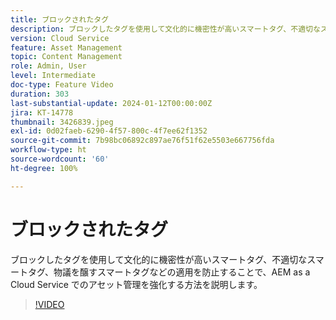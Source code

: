 ```yaml
---
title: ブロックされたタグ
description: ブロックしたタグを使用して文化的に機密性が高いスマートタグ、不適切なスマートタグ、物議を醸すスマートタグなどの適用を防止することで、AEM as a Cloud Service でのアセット管理を強化する方法を説明します。
version: Cloud Service
feature: Asset Management
topic: Content Management
role: Admin, User
level: Intermediate
doc-type: Feature Video
duration: 303
last-substantial-update: 2024-01-12T00:00:00Z
jira: KT-14778
thumbnail: 3426839.jpeg
exl-id: 0d02faeb-6290-4f57-800c-4f7ee62f1352
source-git-commit: 7b98bc06892c897ae76f51f62e5503e667756fda
workflow-type: ht
source-wordcount: '60'
ht-degree: 100%

---
```


# ブロックされたタグ

ブロックしたタグを使用して文化的に機密性が高いスマートタグ、不適切なスマートタグ、物議を醸すスマートタグなどの適用を防止することで、AEM as a Cloud Service でのアセット管理を強化する方法を説明します。

>[!VIDEO](https://video.tv.adobe.com/v/3426839/?learn=on)
